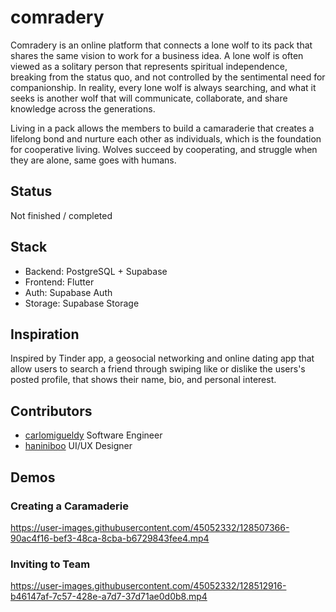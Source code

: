 # comradery

Comradery is an online platform that connects a lone wolf to its pack that shares the same vision to work for a business idea. A lone wolf is often viewed as a solitary person that represents spiritual independence, breaking from the status quo, and not controlled by the sentimental need for companionship.  In reality, every lone wolf is always searching, and what it seeks is another wolf that will communicate, collaborate, and share knowledge across the generations. 

Living in a pack allows the members to build a camaraderie that creates a lifelong bond and nurture each other as individuals, which is the foundation for cooperative living. Wolves succeed by cooperating, and struggle when they are alone, same goes with humans.

## Status

Not finished / completed

## Stack

- Backend: PostgreSQL + Supabase
- Frontend: Flutter
- Auth: Supabase Auth
- Storage: Supabase Storage

## Inspiration

Inspired by Tinder app, a geosocial networking and online dating app that allow users to search a friend through swiping like or dislike the users's posted profile, that shows
their name, bio, and personal interest.

## Contributors

- [carlomigueldy](https://github.com/carlomigueldy) Software Engineer
- [haniniboo](https://github.com/haniniboo) UI/UX Designer

## Demos

### Creating a Caramaderie

https://user-images.githubusercontent.com/45052332/128507366-90ac4f16-bef3-48ca-8cba-b6729843fee4.mp4

### Inviting to Team

https://user-images.githubusercontent.com/45052332/128512916-b46147af-7c57-428e-a7d7-37d71ae0d0b8.mp4
